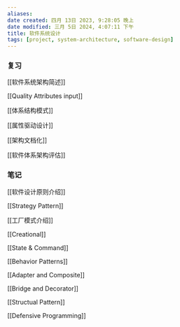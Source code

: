 ```yaml
---
aliases: 
date created: 四月 13日 2023, 9:28:05 晚上
date modified: 三月 5日 2024, 4:07:11 下午
title: 软件系统设计
tags: [project, system-architecture, software-design]
---
```


### 复习

[[软件系统架构简述]]

[[Quality Attributes input]]

[[体系结构模式]]

[[属性驱动设计]]

[[架构文档化]]

[[软件体系架构评估]]

### 笔记

[[软件设计原则介绍]]

[[Strategy Pattern]]

[[工厂模式介绍]]

[[Creational]]

[[State & Command]]

[[Behavior Patterns]]

[[Adapter and Composite]]

[[Bridge and Decorator]]

[[Structual Pattern]]

[[Defensive Programming]]


